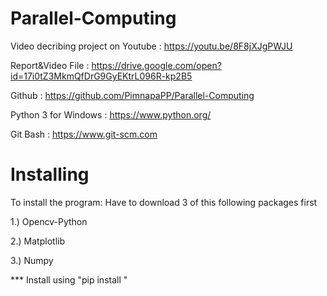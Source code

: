 # Parallel-Computing

Video decribing project on Youtube : https://youtu.be/8F8jXJgPWJU

Report&Video File : https://drive.google.com/open?id=17i0tZ3MkmQfDrG9GyEKtrL096R-kp2B5

Github : https://github.com/PimnapaPP/Parallel-Computing

Python 3  for Windows : https://www.python.org/

Git Bash : https://www.git-scm.com


# Installing

To install the program: Have to download 3 of this following packages first

1.) Opencv-Python

2.) Matplotlib

3.) Numpy

*** Install using "pip install <name>"
